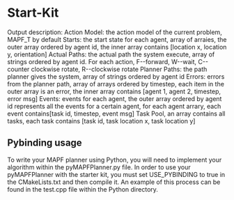 # Start-Kit
Output description:
Action Model: the action model of the current problem, MAPF_T by default
Starts: the start state for each agent, array of arraies, the outer array ordered by agent id, the inner array contains [location x, location y, orientation]
Actual Paths: the actual path the system execute, array of strings ordered by agent id. For each action, F--forward, W--wait, C--counter clockwise rotate, R--clockwise rotate
Planner Paths: the path planner gives the system, array of strings ordered by agent id
Errors: errors from the planner path, array of arrays ordered by timestep, each item in the outer array is an error, the inner array contains [agent 1, agent 2, timestep, error msg]
Events: events for each agent, the outer array ordered by agent id represents all the events for a certain agent, for each agent arrary, each event contains[task id, timestep, event msg]
Task Pool, an array contains all tasks, each task contains [task id, task location x, task location y]




## Pybinding usage

To write your MAPF planner using Python, you will need to implement your algorithm within the pyMAPFPlanner.py file. In order to use your pyMAPFPlanner with the starter kit, you must set USE_PYBINDING to true in the CMakeLists.txt and then compile it. An example of this process can be found in the test.cpp file within the Python directory.
